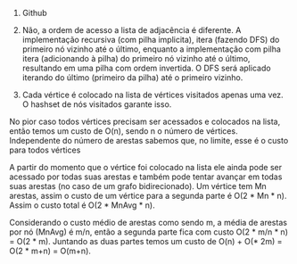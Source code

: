 1) Github

2) Não, a ordem de acesso a lista de adjacência é diferente. A implementação recursiva (com pilha implicita), itera (fazendo DFS) do primeiro nó vizinho até o último, enquanto a implementação com pilha itera (adicionando à pilha) do primeiro nó vizinho até o último, resultando em uma pilha com ordem invertida. O DFS será aplicado iterando do último (primeiro da pilha) até o primeiro vizinho.

3) Cada vértice é colocado na lista de vértices visitados apenas uma vez. O hashset de nós visitados garante isso.

No pior caso todos vértices precisam ser acessados e colocados na lista, então temos um custo de O(n), sendo n o número de vértices. Independente do número de arestas sabemos que, no limite, esse é o custo para todos vértices

A partir do momento que o vértice foi colocado na lista ele ainda pode ser acessado por todas suas arestas e também pode tentar avançar em todas suas arestas (no caso de um grafo bidirecionado). Um vértice tem Mn arestas, assim o custo de um vértice para a segunda parte é O(2 * Mn * n). Assim o custo total é O(2 * MnAvg * n).

Considerando o custo médio de arestas como sendo m, a média de arestas por nó (MnAvg) é m/n, então a segunda parte fica com custo O(2 * m/n * n) = O(2 * m). Juntando as duas partes temos um custo de O(n) + O(* 2m) = O(2 * m+n) = O(m+n).